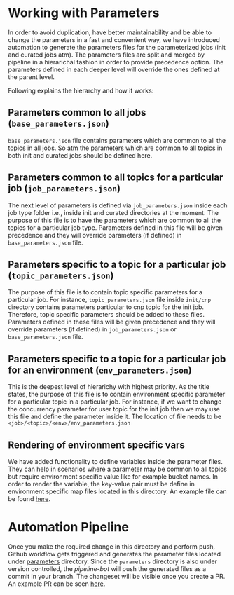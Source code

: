 # Working with Parameters
In order to avoid duplication, have better maintainability and be able to change the parameters in a fast and convenient way, we have introduced automation to generate the parameters files for the parameterized jobs (init and curated jobs atm). The parameters files are split and merged by pipeline in a hierarichal fashion in order to provide precedence option. The parameters defined in each deeper level will override the ones defined at the parent level. 

Following explains the hierarchy and how it works:

## Parameters common to all jobs (`base_parameters.json`)
`base_parameters.json` file contains parameters which are common to all the topics in all jobs. So atm the parameters which are common to all topics in both init and curated jobs should be defined here.

## Parameters common to all topics for a particular job (`job_parameters.json`)
The next level of parameters is defined via `job_parameters.json` inside each job type folder i.e., inside init and curated directories at the moment. The purpose of this file is to have the parameters which are common to all the topics for a particular job type. Parameters defined in this file will be given precedence and they will override parameters (if defined) in `base_parameters.json` file.  

## Parameters specific to a topic for a particular job (`topic_parameters.json`)
The purpose of this file is to contain topic specific parameters for a particular job. For instance, `topic_parameters.json` file inside `init/cnp` directory contains parameters particular to cnp topic for the init job. Therefore, topic specific parameters should be added to these files. Parameters defined in these files will be given precedence and they will override parameters (if defined) in `job_parameters.json` or `base_parameters.json` file.

## Parameters specific to a topic for a particular job for an environment (`env_parameters.json`)
This is the deepest level of hierarichy with highest priority. As the title states, the purpose of this file is to contain environment specific parameter for a particular topic in a particular job. For instance, if we want to change the concurrency parameter for user topic for the init job then we may use this file and define the parameter inside it. The location of file needs to be `<job>/<topic>/<env>/env_parameters.json`

## Rendering of environment specific vars
We have added functionality to define variables inside the parameter files. They can help in scenarios where a parameter may be common to all topics but require environment specific value like for example bucket names. In order to render the variable, the key-value pair must be define in environment specific map files located in this directory. An example file can be found [here](ffdp-stage.map).

# Automation Pipeline
Once you make the required change in this directory and perform push, Github workflow gets triggered and generates the parameter files located under [parameters](../parameters/README.md) directory. Since the `parameters` directory is also under version controlled, the *pipeline-bot* will push the generated files as a commit in your branch. The changeset will be visible once you create a PR. An example PR can be seen [here](https://github.com/yaradigitallabs/ffdp-ube/pull/234).    